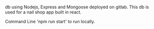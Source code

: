 db using Nodejs, Express and Mongoose deployed on gitlab.
This db is used for a nail shop app built in react.

Command Line 'npm run start' to run locally.
